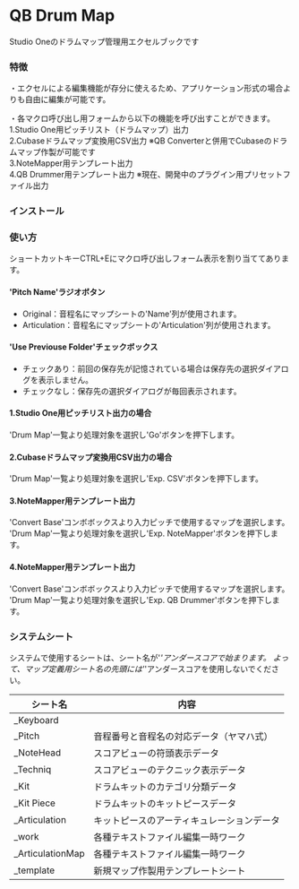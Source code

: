 # QB Drum Map
Studio Oneのドラムマップ管理用エクセルブックです  

### 特徴
・エクセルによる編集機能が存分に使えるため、アプリケーション形式の場合よりも自由に編集が可能です。  
  
・各マクロ呼び出し用フォームから以下の機能を呼び出すことができます。  
1.Studio One用ピッチリスト（ドラムマップ）出力  
2.Cubaseドラムマップ変換用CSV出力 ※QB Converterと併用でCubaseのドラムマップ作製が可能です  
3.NoteMapper用テンプレート出力  
4.QB Drummer用テンプレート出力 ※現在、開発中のプラグイン用プリセットファイル出力  

### インストール  

### 使い方  
ショートカットキーCTRL+Eにマクロ呼び出しフォーム表示を割り当ててあります。 

#### 'Pitch Name'ラジオボタン  
- Original：音程名にマップシートの'Name'列が使用されます。
- Articulation：音程名にマップシートの'Articulation'列が使用されます。

#### 'Use Previouse Folder'チェックボックス  
- チェックあり：前回の保存先が記憶されている場合は保存先の選択ダイアログを表示しません。
- チェックなし：保存先の選択ダイアログが毎回表示されます。

#### 1.Studio One用ピッチリスト出力の場合  
'Drum Map'一覧より処理対象を選択し'Go'ボタンを押下します。  

#### 2.Cubaseドラムマップ変換用CSV出力の場合  
'Drum Map'一覧より処理対象を選択し'Exp. CSV'ボタンを押下します。  

#### 3.NoteMapper用テンプレート出力  
'Convert Base'コンボボックスより入力ピッチで使用するマップを選択します。  
'Drum Map'一覧より処理対象を選択し'Exp. NoteMapper'ボタンを押下します。  

#### 4.NoteMapper用テンプレート出力  
'Convert Base'コンボボックスより入力ピッチで使用するマップを選択します。  
'Drum Map'一覧より処理対象を選択し'Exp. QB Drummer'ボタンを押下します。  

### システムシート
システムで使用するシートは、シート名が'_'アンダースコアで始まります。
よって、マップ定義用シート名の先頭には'_'アンダースコアを使用しないでください。

シート名 | 内容
--- | --- 
_Keyboard | 
_Pitch | 音程番号と音程名の対応データ（ヤマハ式）
_NoteHead | スコアビューの符頭表示データ
_Techniq | スコアビューのテクニック表示データ
_Kit | ドラムキットのカテゴリ分類データ
_Kit Piece | ドラムキットのキットピースデータ
_Articulation | キットピースのアーティキュレーションデータ
_work | 各種テキストファイル編集一時ワーク
_ArticulationMap | 各種テキストファイル編集一時ワーク
_template | 新規マップ作製用テンプレートシート

